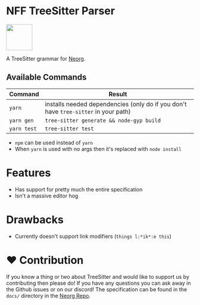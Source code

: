 # NFF TreeSitter Parser 

<img src="https://raw.githubusercontent.com/vhyrro/neorg/main/res/neorg.svg" width="70" height="70">

A TreeSitter grammar for [Neorg](https://github.com/vhyrro/neorg).

## Available Commands
| Command           | Result																				|
| -                 | -																						|
| `yarn`            | installs needed dependencies (only do if you don't have `tree-sitter` in your path)	|
| `yarn gen`		| `tree-sitter generate && node-gyp build`												|
| `yarn test`		| `tree-sitter test`																	|

- `npm` can be used instead of `yarn`
- When `yarn` is used with no args then it's replaced with `node install`

# Features
- Has support for pretty much the entire specification
- Isn't a massive editor hog

# Drawbacks
- Currently doesn't support link modifiers (`things l:*ik*:e this`)

# :heart: Contribution
If you know a thing or two about TreeSitter and would like to support us by contributing then please do!
If you have any questions you can ask away in the Github issues or on our discord! The specification can be found in the
`docs/` directory in the [Neorg Repo](https://github.com/nvim-neorg/neorg).
